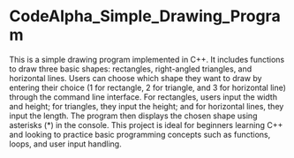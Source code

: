 # CodeAlpha_Simple_Drawing_Program
This is a simple drawing program implemented in C++. It includes functions to draw three basic shapes: rectangles, right-angled triangles, and horizontal lines. Users can choose which shape they want to draw by entering their choice (1 for rectangle, 2 for triangle, and 3 for horizontal line) through the command line interface. For rectangles, users input the width and height; for triangles, they input the height; and for horizontal lines, they input the length. The program then displays the chosen shape using asterisks (*) in the console. This project is ideal for beginners learning C++ and looking to practice basic programming concepts such as functions, loops, and user input handling.
